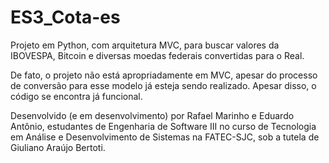 # ES3_Cota-es
Projeto em Python, com arquitetura MVC, para buscar valores da IBOVESPA, Bitcoin e diversas moedas federais convertidas para o Real.

De fato, o projeto não está apropriadamente em MVC, apesar do processo de conversão para esse modelo já esteja sendo realizado. Apesar disso, o código se encontra já funcional.

Desenvolvido (e em desenvolvimento) por Rafael Marinho e Eduardo Antônio, estudantes de Engenharia de Software III no curso de Tecnologia em Análise e Desenvolvimento de Sistemas na FATEC-SJC, sob a tutela de Giuliano Araújo Bertoti.

